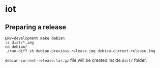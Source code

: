 # iot

## Preparing a release

```
ENV=development make debian
ls dist/*.img
cd debian/
./run-diff.sh debian-previous-release.img debian-current-release.img
```

`debian-current-release.tar.gz` file will be created inside `dist/` folder.
